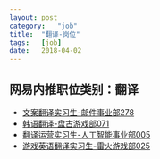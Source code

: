 ```yaml
---
layout:	post
category:	"job"
title:	"翻译-岗位"
tags:	[job]
date:	2018-04-02
---
```

## 网易内推职位类别：翻译
- [文案翻译实习生-邮件事业部278](http://bole.netease.com/position/h5/detail.do?id=8493&rcode=D1O21582aT)
- [韩语翻译-盘古游戏部071](http://bole.netease.com/position/h5/detail.do?id=7777&rcode=D1O21582aT)
- [翻译运营实习生-人工智能事业部005](http://bole.netease.com/position/h5/detail.do?id=7244&rcode=D1O21582aT)
- [游戏英语翻译实习生-雷火游戏部025](http://bole.netease.com/position/h5/detail.do?id=6732&rcode=D1O21582aT)

